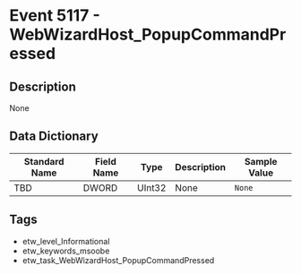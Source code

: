 # Event 5117 - WebWizardHost_PopupCommandPressed

## Description
None

## Data Dictionary
|Standard Name|Field Name|Type|Description|Sample Value|
|---|---|---|---|---|
|TBD|DWORD|UInt32|None|`None`|

## Tags
* etw_level_Informational
* etw_keywords_msoobe
* etw_task_WebWizardHost_PopupCommandPressed